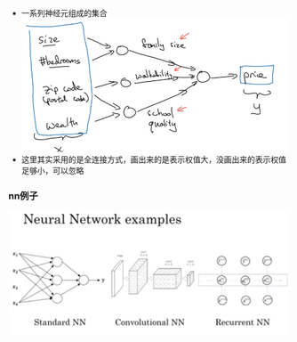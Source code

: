 * 一系列神经元组成的集合
![](readme/11.804-神经网络表示.png)
* 这里其实采用的是全连接方式，画出来的是表示权值大，没画出来的表示权值足够小，可以忽略




### nn例子
![](readme/11.804-nn例子.png)